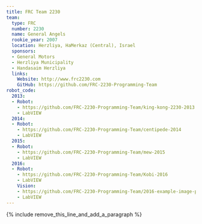 ```yaml
---
title: FRC Team 2230
team:
  type: FRC
  number: 2230
  name: General Angels
  rookie_year: 2007
  location: Herzliya, HaMerkaz (Central), Israel
  sponsors:
  - General Motors
  - Herzliya Municipality
  - Handasaim Herzliya
  links:
    Website: http://www.frc2230.com
    GitHub: https://github.com/FRC-2230-Programming-Team
robot_code:
  2013:
  - Robot:
    - https://github.com/FRC-2230-Programming-Team/king-kong-2230-2013
    - LabVIEW
  2014:
  - Robot:
    - https://github.com/FRC-2230-Programming-Team/centipede-2014
    - LabVIEW
  2015:
  - Robot:
    - https://github.com/FRC-2230-Programming-Team/mew-2015
    - LabVIEW
  2016:
  - Robot:
    - https://github.com/FRC-2230-Programming-Team/Kobi-2016
    - LabVIEW
    Vision:
    - https://github.com/FRC-2230-Programming-Team/2016-example-image-processing
    - LabVIEW
---
```


{% include remove_this_line_and_add_a_paragraph %}